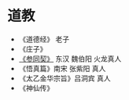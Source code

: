 # 道教

- 《道德经》 老子
- 《庄子》
- [《参同契》](/zh-cn/taoism/cantongqi.md) 东汉 魏伯阳 火龙真人
- 《悟真篇》南宋 张紫阳 真人
- 《太乙金华宗旨》吕洞宾 真人
- 《神仙传》

